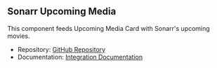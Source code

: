 ## Sonarr Upcoming Media

This component feeds Upcoming Media Card with Sonarr's upcoming movies.

- Repository: [GitHub Repository](https://github.com/custom-components/sensor.sonarr_upcoming_media)
- Documentation: [Integration Documentation](https://github.com/custom-components/sensor.sonarr_upcoming_media/blob/master/README.md)
